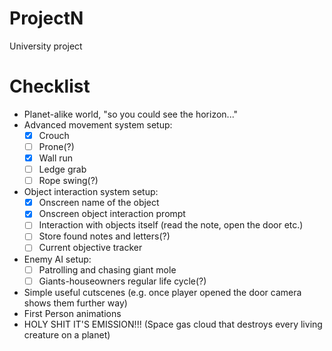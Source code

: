 # ProjectN

University project

# Checklist

- Planet-alike world, "so you could see the horizon..."
- Advanced movement system setup:
  * [x] Crouch 
  * [ ] Prone(?)
  * [x] Wall run 
  * [ ] Ledge grab
  * [ ] Rope swing(?)
- Object interaction system setup:
  * [x] Onscreen name of the object 
  * [x] Onscreen object interaction prompt 
  * [ ] Interaction with objects itself (read the note, open the door etc.)
  * [ ] Store found notes and letters(?)
  * [ ] Current objective tracker
- Enemy AI setup:
  * [ ] Patrolling and chasing giant mole
  * [ ] Giants-houseowners regular life cycle(?)
- Simple useful cutscenes (e.g. once player opened the door camera shows them further way)
- First Person animations
- HOLY SHIT IT'S EMISSION!!! (Space gas cloud that destroys every living creature on a planet)
